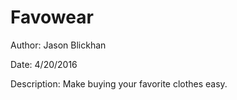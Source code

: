 # Favowear

Author: Jason Blickhan

Date: 4/20/2016

Description: Make buying your favorite clothes easy.